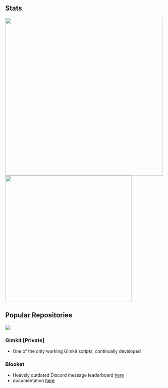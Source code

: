 ## Stats
<img src = "https://github-readme-stats.vercel.app/api?username=undercovergoose&show_icons=true&theme=tokyonight&hide=prs,issues&hide_border=true" width="500"> <img src="https://github-readme-stats.vercel.app/api/top-langs/?username=undercovergoose&layout=compact&theme=tokyonight&hide_border=true" width="400">

## Popular Repositories
[![](https://github-readme-stats.vercel.app/api/pin/?username=undercovergoose&repo=classroom-cheats&theme=tokyonight&hide_border=true)](https://github.com/undercovergoose/classroom-cheats)

### Gimkit [Private]
- One of the only working Gimkit scripts, continually developed

### Blooket
- Heavely outdated Discord message leaderboard [here](https://undercovergoose.github.io/blooket/leaderboard)
- documentation [here](https://undercovergoose.github.io/blooket-src)

